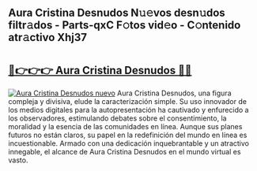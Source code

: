 ## Aura Cristina Desnudos N𝚞𝚎vos desn𝚞dos filtr𝚊dos - Parts-qxC F𝚘tos vid𝚎o - C𝚘ntenido atr𝚊ctivo Xhj37

# <h2><a href="http://mb1he7.tromn.icu/?c=Aura+Cristina+Desnudos">🔗👉👉👉 Aura Cristina Desnudos 🔗🔗</a></h2>

[![Aura Cristina Desnudos nuevo](https://i.imgur.com/pEAQMta.gif)](http://mb1he7.tromn.icu/?c=Aura+Cristina+Desnudos)
Aura Cristina Desnudos, una figura compleja y divisiva, elude la caracterización simple. Su uso innovador de los medios digitales para la autopresentación ha cautivado y enfurecido a los observadores, estimulando debates sobre el consentimiento, la moralidad y la esencia de las comunidades en línea. Aunque sus planes futuros no están claros, su papel en la redefinición del mundo en línea es incuestionable. Armado con una dedicación inquebrantable y un atractivo innegable, el alcance de Aura Cristina Desnudos en el mundo virtual es vasto.

